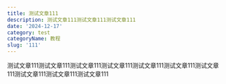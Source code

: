 ```yaml
---
title: 测试文章111
description: 测试文章111测试文章111测试文章111
date: '2024-12-17'
category: test
categoryName: 教程
slug: '111'
---
```

测试文章111测试文章111测试文章111测试文章111测试文章111测试文章111测试文章111测试文章111测试文章111测试文章111
